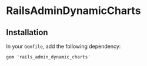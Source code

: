# RailsAdminDynamicCharts

## Installation

In your `Gemfile`, add the following dependency:

    gem 'rails_admin_dynamic_charts'